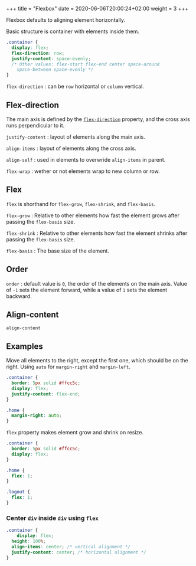+++
title = "Flexbox"
date = 2020-06-06T20:00:24+02:00
weight = 3
+++

Flexbox defaults to aligning element horizontally.

Basic structure is container with elements inside them.

````css
.container {
  display: flex;
  flex-direction: row;
  justify-content: space-evenly;
  /* Other values: flex-start flex-end center space-around
	space-between space-evenly */
}
````

`flex-direction` : can be `row` horizontal or `column` vertical.

## Flex-direction

The main axis is defined by the [`flex-direction`](https://developer.mozilla.org/en-US/docs/Web/CSS/flex-direction) property, and the cross axis runs perpendicular to it.

`justify-content` : layout of elements along the main axis.

`align-items` : layout of elements along the cross axis.

`align-self` : used in elements to overwride `align-items` in parent.

`flex-wrap` : wether or not elements wrap to new column or row.

## Flex

`flex` is shorthand for `flex-grow`, `flex-shrink`, and `flex-basis`.

`flex-grow` : Relative to other elements how fast the element grows after passing the `flex-basis` size.

`flex-shrink` :  Relative to other elements how fast the element shrinks after passing the `flex-basis` size.

`flex-basis` : The base size of the element.

## Order

`order` : default value is `0`, the order of the elements on the main axis. Value of `-1` sets the element forward, while a value of `1` sets the element backward.

## Align-content

`align-content`

## Examples

Move all elements to the right, except the first one, which should be on the right. Using `auto` for `margin-right` and `margin-left`. 

```css
.container {
  border: 5px solid #ffcc5c;
  display: flex;
  justify-content: flex-end;
}

.home {
  margin-right: auto;
}
```

`flex` property makes element grow and shrink on resize.

```css
.container {
  border: 5px solid #ffcc5c;
  display: flex;
}

.home {
  flex: 1;
}

.logout {
  flex: 1;
}
```

### Center `div` inside `div` using `flex`

```css
.container {
	display: flex;
  height: 100%;
  align-items: center; /* vertical alignment */
  justify-content: center; /* horizontal alignment */
}
```


